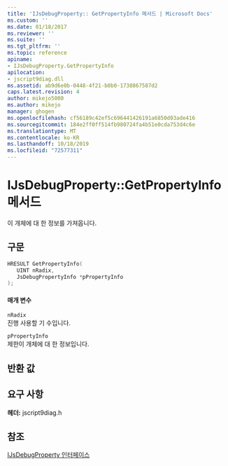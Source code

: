 ```yaml
---
title: 'IJsDebugProperty:: GetPropertyInfo 메서드 | Microsoft Docs'
ms.custom: ''
ms.date: 01/18/2017
ms.reviewer: ''
ms.suite: ''
ms.tgt_pltfrm: ''
ms.topic: reference
apiname:
- IJsDebugProperty.GetPropertyInfo
apilocation:
- jscript9diag.dll
ms.assetid: ab9d6e0b-0448-4f21-b0b0-1738867587d2
caps.latest.revision: 4
author: mikejo5000
ms.author: mikejo
manager: ghogen
ms.openlocfilehash: cf56189c42ef5c696441426191a6850d03ade416
ms.sourcegitcommit: 184e2ff0ff514fb980724fa4b51e0cda753d4c6e
ms.translationtype: MT
ms.contentlocale: ko-KR
ms.lasthandoff: 10/18/2019
ms.locfileid: "72577311"
---
```

# <a name="ijsdebugpropertygetpropertyinfo-method"></a>IJsDebugProperty::GetPropertyInfo 메서드
이 개체에 대 한 정보를 가져옵니다.  
  
## <a name="syntax"></a>구문  
  
```cpp
HRESULT GetPropertyInfo(  
   UINT nRadix,  
   JsDebugPropertyInfo *pPropertyInfo  
);  
```  
  
#### <a name="parameters"></a>매개 변수  
 `nRadix`  
 진행 사용할 기 수입니다.  
  
 `pPropertyInfo`  
 제한이 개체에 대 한 정보입니다.  
  
## <a name="return-value"></a>반환 값  
  
## <a name="requirements"></a>요구 사항  
 **헤더:** jscript9diag.h  
  
## <a name="see-also"></a>참조  
 [IJsDebugProperty 인터페이스](../../winscript/reference/ijsdebugproperty-interface.md)